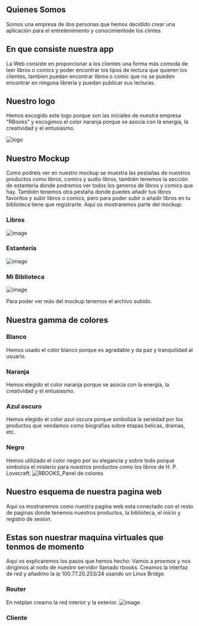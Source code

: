 ## Quienes Somos
Somos una empresa de dos personas que hemos decidido crear una aplicación para el entretenimiento y conocimientode los clintes.


## En que consiste nuestra app
La Web consiste en proporcionar a los clientes una forma más comoda de leer libros o comics y poder encontrar los tipos de lectura que quieren los clientes, tambien puedan encontrar libros o comic que no se pueden encontrar en ninguna libreria y puedan publicar sus lecturas. 


## Nuestro logo
Hemos escogido este logo porque son las iniciales de nuestra empresa "RBooks" y escogimos el color naranja porque se asocia con la energía, la creatividad y el entusiasmo.

![logo](https://github.com/user-attachments/assets/f5eef2c6-5696-4f00-be2d-d52c9c57c741)


## Nuestro Mockup
Como podreis ver en nuestro mockup se muestra las pestañas de nuestros productos como libros, comics y audio libros, también tenemos la sección de estantería donde podremos ver todos los generos de libros y comics que hay. También tenemos otra pestaña donde puedes añadir tus libros favoritos y subir libros o comics, pero para poder subir o añadir libros en tu biblioteca tiene que registrarte.
Aquí os mostraremos parte del mockup:

### Libros
![image](https://github.com/user-attachments/assets/5843927e-bd5c-4371-bea1-a17e168c8c1a)

### Estantería
![image](https://github.com/user-attachments/assets/98c872c3-0395-461c-a091-3221a877ee6e)

### Mi Biblioteca
![image](https://github.com/user-attachments/assets/dfec9607-3572-4459-9888-25231dcfbb84)

Para poder ver más del mockup tenemos el archivo subido.

## Nuestra gamma de colores
### Blanco
Hemos usado el color blanco porque es agradable y da paz y tranquilidad al usuario. 

### Naranja
Hemos elegido el color naranja porque se asocia con la energía, la creatividad y el entusiasmo.

### Azul oscuro
Hemos elegido el color azul oscura porque simboliza la seriedad por los productos que vendamos como biografias sobre etapas belicas, dramas, etc.

### Negro
Hemos utilizado el color negro por su elegancia y sobre todo porque simboliza el misterio para nuestros productos como los libros de H. P. Lovecraft.
![RBOOKS_Panel de colores](https://github.com/user-attachments/assets/31e1feab-92b2-4ff0-867c-8120417f4c86)


## Nuestro esquema de nuestra pagina web
Aquí os mostraremos como nuestra pagina web esta conectado con el resto de paginas donde tenemos nuestros productos, la biblioteca, el inicio y registro de sesion.

## Estas son nuestrar maquina virtuales que tenmos de momento

Aquí os explicaremos los pasos que hemos hecho:
Vamos a proxmox y nos dirigimos al nodo de nuestro servidor llamado rbooks. Creamos la interfaz de red y añadimo la ip 100.77.20.253/24 usando un Linux Bridge.


### Router
En netplan creamo la red interior y la exterior.
![image](https://github.com/user-attachments/assets/2a46b4aa-0c67-4d3b-b303-56060908021c)


### Cliente






















